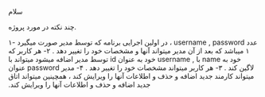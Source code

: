 سلام 

چند نکته در مورد پروژه.

۱- در اولین اجرایی برنامه که توسط مدیر صورت میگیرد ، username , password  عدد ۱ میباشد که بعد از آن مدیر میتواند آنها و مشخصات خود را تغییر دهد .
۲- هر کاربر که توسط مدیر اضافه  میشود میتواند با id خود به عنوان username , با name خود به عنوان password لاگین کند .
۳- هر کاربر میتواند مشخصات خود را تغییر دهد .
۴- مدیر میتواند ‫کارمند جدید اضافه و حذف و اطلاعات آنها را ویرایش کند ، همچینین میتواند اتاق جدید اضافه و حذف و اطلاعات آنها را ویرایش کند.
